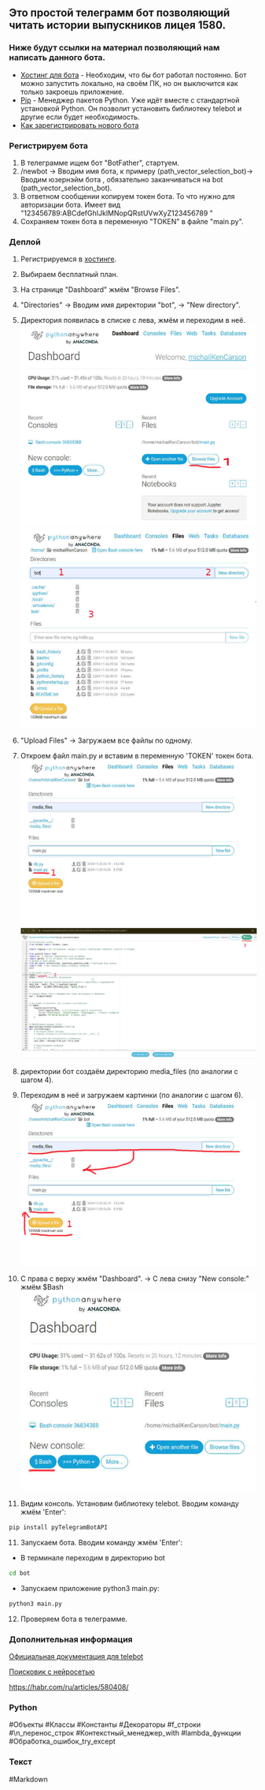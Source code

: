 ## Это простой телеграмм бот позволяющий читать истории выпускников лицея 1580.

### Ниже будут ссылки на материал позволяющий нам написать данного бота.

- [Хостинг для бота](https://www.pythonanywhere.com/) - Необходим, что бы бот работал постоянно. Бот можно запустить локально, на своём ПК, но он выключится как только закроешь приложение.
- [Pip](https://habr.com/ru/companies/productstar/articles/826732/) - Менеджер пакетов Python. Уже идёт вместе с стандартной установкой Python.
    Он позволит установить библиотеку telebot и другие если будет необходимость.
- [Как зарегистрировать нового бота](https://journal.tinkoff.ru/guide/howto-telegram-bot/)


### Регистрируем бота
1. В телеграмме ищем бот "BotFather", стартуем.
2. /newbot -> Вводим имя бота, к примеру (path_vector_selection_bot)-> Вводим юзернэйм бота , обязательно заканчиваться на bot (path_vector_selection_bot).
3. В ответном сообщении копируем токен бота. То что нужно для авторизации бота. Имеет вид "123456789:ABCdefGhIJklMNopQRstUVwXyZ123456789
"
4. Сохраняем токен бота в переменную "TOKEN" в файле "main.py".


### Деплой
1. Регистрируемся в [хостинге](https://www.pythonanywhere.com/).
2. Выбираем бесплатный план.
3. На странице "Dashboard" жмём  "Browse Files".
4. "Directories" -> Вводим имя директории "bot", -> "New directory".
5. Директория появилась в списке с лева, жмём и переходим в неё.
![1](1.jpg)
![2](2.jpg)
6. "Upload Files" -> Загружаем все файлы по одному.

7. Откроем файл main.py и вставим в переменную 'TOKEN' токен бота.
![4](4.jpg) ![5](5.jpg)
8. директории бот создаём директорию media_files (по аналогии с шагом 4).
9. Переходим в неё и загружаем картинки (по аналогии с шагом 6).
![3](3.jpg)
10. С права с верху жмём "Dashboard". -> С лева снизу "New console:" жмём $Bash
![6](6.jpg)
10. Видим консоль. Установим библиотеку telebot. Вводим команду жмём 'Enter':

```bash
pip install pyTelegramBotAPI
```

11. Запускаем бота. Вводим команду жмём 'Enter':
 -  В терминале переходим в директорию bot
```bash
cd bot
```

- Запускаем приложение python3 main.py:
```bash
python3 main.py
```

12. Проверяем бота в телеграмме.


### Дополнительная информация
[Официальная документация для telebot](https://pytba.readthedocs.io/ru/latest/sync_version/index.html)

[Поисковик с нейросетью](https://www.perplexity.ai/)

https://habr.com/ru/articles/580408/


### Python
#Объекты #Классы #Константы #Декораторы #f_строки #\n_перенос_строк #Контекстный_менеджер_with #lambda_функции #Обработка_ошибок_try_except

### Текст

#Markdown

